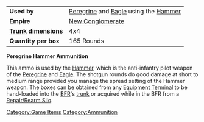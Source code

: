 |                                                 |                                                                                                             |
| ----------------------------------------------- | ----------------------------------------------------------------------------------------------------------- |
| **Used by**                                     | [Peregrine](../items/Peregrine.md) and [Eagle](../vehicles/Eagle.md) using the [Hammer](../items/Hammer.md) |
| **Empire**                                      | [New Conglomerate](../etc/New_Conglomerate.md)                                                              |
| **[Trunk](../terminology/Trunk.md) dimensions** | 4x4                                                                                                         |
| **Quantity per box**                            | 165 Rounds                                                                                                  |

**Peregrine Hammer Ammunition**

This ammo is used by the [Hammer](../items/Hammer.md), which is the
anti-infantry pilot weapon of the [Peregrine](../items/Peregrine.md) and
[Eagle](../vehicles/Eagle.md). The shotgun rounds do good damage at short to
medium range provided you manage the spread setting of the Hammer
weapon. The boxes can be obtained from any [Equipment
Terminal](../items/Equipment_Terminal.md) to be hand-loaded into the
[BFR](../vehicles/BattleFrame_Robotics.md)'s [trunk](../terminology/Trunk.md) or acquired while in
the BFR from a [Repair/Rearm Silo](../items/Repair_Rearm_Silo.md).

[Category:Game Items](Category:Game_Items.md)
[Category:Ammunition](Category:Ammunition.md)

